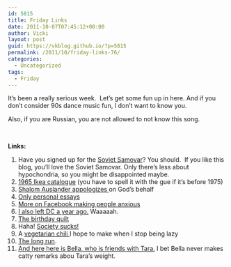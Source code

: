 ```yaml
---
id: 5815
title: Friday Links
date: 2011-10-07T07:45:12+00:00
author: Vicki
layout: post
guid: https://vkblog.github.io/?p=5815
permalink: /2011/10/friday-links-76/
categories:
  - Uncategorized
tags:
  - Friday
---
```

It&#8217;s been a really serious week.  Let&#8217;s get some fun up in here. And if you don&#8217;t consider 90s dance music fun, I don&#8217;t want to know you.




  
Also, if you are Russian, you are not allowed to not know this song.



&nbsp;

**Links:**

  1. Have you signed up for the <a href="http://leazeltserman.com/soviet-samovar/" target="_blank">Soviet Samovar</a>? You should.  If you like this blog, you&#8217;ll love the Soviet Samovar. Only there&#8217;s less about hypochondria, so you might be disappointed maybe.
  2. <a href="http://www.howtobearetronaut.com/2011/10/ikea-catalogue-1965/" target="_blank">1965 Ikea catalogue</a> (you have to spell it with the gue if it&#8217;s before 1975)
  3. <a href="http://www.tabletmag.com/life-and-religion/80053/sorry-god/" target="_blank">Shalom Auslander appologizes </a>on God&#8217;s behalf
  4. <a href="http://onessays.blogspot.com/" target="_blank">Only personal essays</a>
  5. <a href="http://katydunnet.com/2011/09/why-i-quit-facebook/" target="_blank">More on Facebook making people anxious</a>
  6. <a href="http://www.suburbansweetheart.com/2011/10/how-do-you-measure-year-in-life.html" target="_blank">I also left DC a year ago.</a> Waaaaah.
  7. <a href="http://gubbiofarabia.tumblr.com/post/10934948428/birthday-quilt" target="_blank">The birthday quilt</a>
  8. Haha! <a href="http://thesocietypages.org/socimages/2011/10/02/sigh-boys-are-brilliant-and-girls-are-beautiful" target="_blank">Society sucks!</a>
  9. A <a href="http://www.ezrapoundcake.com/archives/17194" target="_blank">vegetarian chili </a>I hope to make when I stop being lazy
 10. <a href="http://bygonebureau.com/2011/09/23/the-long-run/" target="_blank">The long run</a>.
 11. <a href="http://www.youtube.com/watch?v=qs_M-s0SVoU&feature=related" target="_blank">And here here is Bella, who is friends with Tara.</a> I bet Bella never makes catty remarks abou Tara&#8217;s weight.
